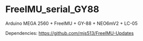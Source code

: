 # FreeIMU_serial_GY88
Arduino MEGA 2560 + FreeIMU + GY-88 + NEO6mV2 + LC-05

Dependencies:
https://github.com/mjs513/FreeIMU-Updates
